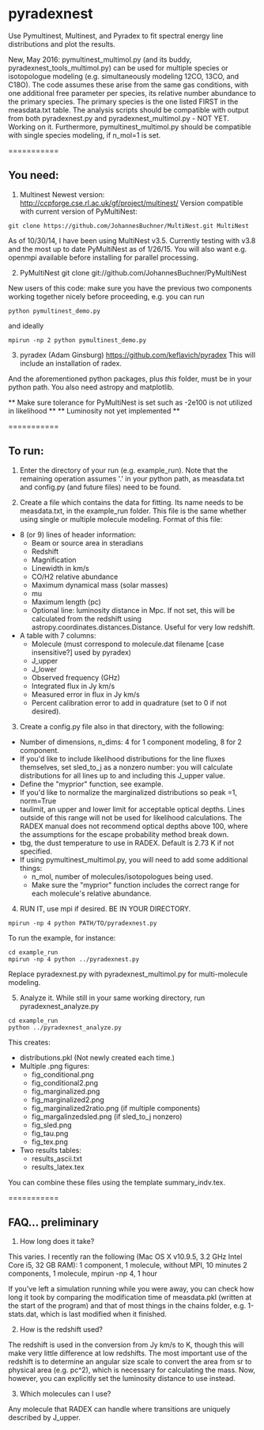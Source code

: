 pyradexnest
===========

Use Pymultinest, Multinest, and Pyradex to fit spectral energy line distributions 
and plot the results.

New, May 2016: pymultinest\_multimol.py (and its buddy, pyradexnest\_tools\_multimol.py) 
can be used for multiple species or isotopologue modeling (e.g. simultaneously modeling 12CO, 13CO, and C18O). 
The code assumes these arise from the same gas conditions, with one additional free parameter per species, its relative number abundance to the primary species.
The primary species is the one listed FIRST in the measdata.txt table.
The analysis scripts should be compatible with output from both pyradexnest.py and pyradexnest\_multimol.py - NOT YET. Working on it. 
Furthermore, pymultinest\_multimol.py should be compatible with single species modeling, if n_mol=1 is set.

===========
## You need:

1) Multinest
Newest version:
http://ccpforge.cse.rl.ac.uk/gf/project/multinest/
Version compatible with current version of PyMultiNest:
```
git clone https://github.com/JohannesBuchner/MultiNest.git MultiNest
```
As of 10/30/14, I have been using MultiNest v3.5.
Currently testing with v3.8 and the most up to date PyMultiNest as of 1/26/15.
You will also want e.g. openmpi available before installing for parallel processing.

2) PyMultiNest
git clone git://github.com/JohannesBuchner/PyMultiNest

New users of this code: make sure you have the previous two components 
working together nicely before proceeding, e.g. you can run 

```
python pymultinest_demo.py 
```
and ideally
```
mpirun -np 2 python pymultinest_demo.py
```

3) pyradex (Adam Ginsburg)
https://github.com/keflavich/pyradex
This will include an installation of radex.


And the aforementioned python packages, plus *this* folder,
 must be in your python path.  You also need astropy and matplotlib.
 
 ** Make sure tolerance for PyMultiNest is set such as -2e100 is not utilized in likelihood **
 ** Luminosity not yet implemented **

===========
## To run:

1) Enter the directory of your run (e.g. example_run). Note that the remaining operation 
assumes '.' in your python path, as measdata.txt and config.py (and future files) need to be found.

2) Create a file which contains the data for fitting.  Its name needs to be measdata.txt, in the example_run folder. This file is the same whether using single or multiple molecule modeling.
Format of this file:

- 8 (or 9) lines of header information:
    - Beam or source area in steradians
    - Redshift
    - Magnification
    - Linewidth in km/s
    - CO/H2 relative abundance
    - Maximum dynamical mass (solar masses)
    - mu
    - Maximum length (pc)
    - Optional line: luminosity distance in Mpc. If not set, this will be calculated from the redshift
    using astropy.coordinates.distances.Distance. Useful for very low redshift.
- A table with 7 columns:
    - Molecule (must correspond to molecule.dat filename [case insensitive?] used by pyradex)
    - J_upper
    - J_lower
    - Observed frequency (GHz)
    - Integrated flux in Jy km/s
    - Measured error in flux in Jy km/s
    - Percent calibration error to add in quadrature (set to 0 if not desired).
            
3) Create a config.py file also in that directory, with the following:
- Number of dimensions, n_dims: 4 for 1 component modeling, 8 for 2 component.
- If you'd like to include likelihood distributions for the line fluxes themselves, 
   set sled_to_j as a nonzero number: you will calculate distributions for all lines up
to and including this J_upper value.
- Define the "myprior" function, see example.
- If you'd like to normalize the marginalized distributions so peak =1, norm=True
- taulimit, an upper and lower limit for acceptable optical depths. Lines outside of this 
range will not be used for likelihood calculations. The RADEX manual does not recommend 
optical depths above 100, where the assumptions for the escape probability method break down.
- tbg, the dust temperature to use in RADEX. Default is 2.73 K if not specified.
- If using pymultinest_multimol.py, you will need to add some additional things:
    -  n_mol, number of molecules/isotopologues being used. 
    - Make sure the "myprior" function includes the correct range for each molecule's relative abundance.
    
4) RUN IT, use mpi if desired.  BE IN YOUR DIRECTORY.  

```
mpirun -np 4 python PATH/TO/pyradexnest.py
```

To run the example, for instance:
```
cd example_run
mpirun -np 4 python ../pyradexnest.py
```
    
Replace pyradexnest.py with pyradexnest\_multimol.py for multi-molecule modeling.
    
5) Analyze it. While still in your same working directory, run pyradexnest_analyze.py
```
cd example_run
python ../pyradexnest_analyze.py
```

This creates:

- distributions.pkl (Not newly created each time.)
- Multiple .png figures:
    - fig_conditional.png
    - fig_conditional2.png
    - fig_marginalized.png
    - fig_marginalized2.png
    - fig_marginalized2ratio.png (if multiple components)
    - fig_margalinzedsled.png (if sled_to_j nonzero)
    - fig_sled.png
    - fig_tau.png
    - fig_tex.png
- Two results tables:
    - results_ascii.txt
    - results_latex.tex

You can combine these files using the template summary_indv.tex.


===========
## FAQ... preliminary

1) How long does it take?  

This varies.  I recently ran the following (Mac OS X v10.9.5, 3.2 GHz Intel Core i5, 32 GB RAM):
1 component, 1 molecule,  without MPI, 10 minutes
2 components, 1 molecule, mpirun -np 4, 1 hour

If you've left a simulation running while you 
were away, you can check how long it took by comparing the modification time of measdata.pkl 
(written at the start of the program) and that of most things in the chains folder, e.g. 1-stats.dat, 
which is last modified when it finished.

2) How is the redshift used?

The redshift is used in the conversion from Jy km/s to K, though this will make very little difference 
at low redshifts.  The most important use of the redshift is to determine an angular size scale 
to convert the area from sr to physical area (e.g. pc^2), which is necessary for calculating the mass.
Now, however, you can explicitly set the luminosity distance to use instead.

3) Which molecules can I use?

Any molecule that RADEX can handle where transitions are uniquely described by J_upper.  